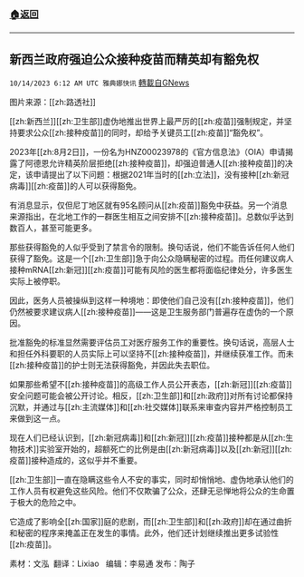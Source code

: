 ###  [:house:返回](README.md)
---


## 新西兰政府强迫公众接种疫苗而精英却有豁免权
`10/14/2023 6:12 AM UTC 雅典娜快讯` [轉載自GNews](https://gnews.org/articles/1831866)

图片来源：[[zh:路透社]]

[[zh:新西兰]][[zh:卫生部]]虚伪地推出世界上最严厉的[[zh:疫苗]]强制规定，并坚持要求公众[[zh:接种疫苗]]的同时，却给予关键员工[[zh:疫苗]]“豁免权”。

2023年[[zh:8月2日]]，一份名为HNZ00023978的《官方信息法》（OIA）申请揭露了阿德恩允许精英阶层拒绝[[zh:接种疫苗]]，却强迫普通人[[zh:接种疫苗]]的决定，该申请提出了以下问题：根据2021年当时的[[zh:立法]]，没有接种[[zh:新冠病毒]][[zh:疫苗]]的人可以获得豁免。

有消息显示，仅但尼丁地区就有95名顾问从[[zh:疫苗]]豁免中获益。另一个消息来源指出，在北地工作的一群医生相互之间安排不[[zh:接种疫苗]]。总数似乎达到数百人，甚至可能更多。

那些获得豁免的人似乎受到了禁言令的限制。换句话说，他们不能告诉任何人他们获得了豁免。这是一个[[zh:卫生部]]急于向公众隐瞒秘密的过程。而任何建议病人接种mRNA[[zh:新冠]][[zh:疫苗]]可能有风险的医生都将面临纪律处分，许多医生实际上被停职。

因此，医务人员被操纵到这样一种境地：即使他们自己没有[[zh:接种疫苗]]，他们仍然被要求建议病人[[zh:接种疫苗]]——这是卫生服务部门普遍存在虚伪的一个原因。

批准豁免的标准显然需要评估员工对医疗服务工作的重要性。换句话说，高层人士和担任外科要职的人员实际上可以坚持不[[zh:接种疫苗]]，并继续获准工作。而未[[zh:接种疫苗]]的护士则无法获得豁免，并因此失去职位。

如果那些希望不[[zh:接种疫苗]]的高级工作人员公开表态，[[zh:新冠]][[zh:疫苗]]安全问题可能会被公开讨论。相反，[[zh:卫生部]]和[[zh:政府]]对所有讨论都保持沉默，并通过与[[zh:主流媒体]]和[[zh:社交媒体]]联系来审查内容并严格控制员工来做到这一点。

现在人们已经认识到，[[zh:新冠病毒]]和[[zh:新冠]][[zh:疫苗]]接种都是从[[zh:生物技术]]实验室开始的，超额死亡的比例是由[[zh:新冠病毒]]以及[[zh:新冠]][[zh:疫苗]]接种造成的，这似乎并不重要。

[[zh:卫生部]]一直在隐瞒这些令人不安的事实，同时却悄悄地、虚伪地承认他们的工作人员有权避免这些风险。他们不仅欺骗了公众，还肆无忌惮地将公众的生命置于极大的危险之中。

它造成了影响全[[zh:国家]]庭的悲剧，而[[zh:卫生部]]和[[zh:政府]]却在通过曲折和秘密的程序来掩盖正在发生的事情。此外，他们还计划继续推出更多试验性[[zh:疫苗]]。

素材：文泓   翻译：Lixiao   编辑：李易通  发布：陶子


